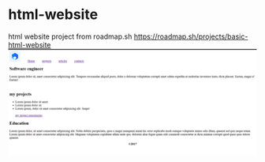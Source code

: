 # html-website

html website project from roadmap.sh
https://roadmap.sh/projects/basic-html-website
![alt text](image-2.png)
